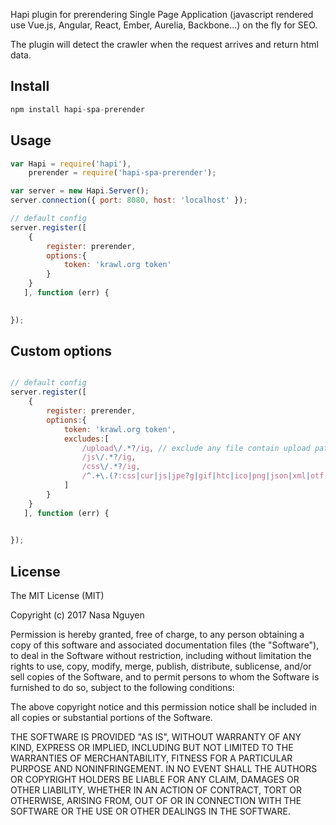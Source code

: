 Hapi plugin for prerendering Single Page Application (javascript rendered use Vue.js, Angular, React, Ember, Aurelia, Backbone...) on the fly for SEO.

The plugin will detect the crawler when the request arrives and return html data.

## Install

```js
npm install hapi-spa-prerender
```


## Usage

```js
var Hapi = require('hapi'),
    prerender = require('hapi-spa-prerender');

var server = new Hapi.Server();
server.connection({ port: 8080, host: 'localhost' });

// default config
server.register([
    {
        register: prerender,
        options:{
            token: 'krawl.org token'
        }
    }
   ], function (err) {

      
});

```

## Custom options

```js

// default config
server.register([
    {
        register: prerender,
        options:{
            token: 'krawl.org token',
            excludes:[
                /upload\/.*?/ig, // exclude any file contain upload path
                /js\/.*?/ig,
                /css\/.*?/ig,
                /^.+\.(?:css|cur|js|jpe?g|gif|htc|ico|png|json|xml|otf|ttf|eot|tif|woff|svg|txt|mp3|mp4|ppt|mpg|rss|zip|rar|doc|docx|wmv|avi|wav|mov|m4v|flv|psd|ai|xls|torrent|dat|iso|dmg).*?/ig // exclude path contain any extentions
            ]
        }
    }
   ], function (err) {

      
});

```

## License

The MIT License (MIT)

Copyright (c) 2017 Nasa Nguyen

Permission is hereby granted, free of charge, to any person obtaining a copy
of this software and associated documentation files (the "Software"), to deal
in the Software without restriction, including without limitation the rights
to use, copy, modify, merge, publish, distribute, sublicense, and/or sell
copies of the Software, and to permit persons to whom the Software is
furnished to do so, subject to the following conditions:

The above copyright notice and this permission notice shall be included in
all copies or substantial portions of the Software.

THE SOFTWARE IS PROVIDED "AS IS", WITHOUT WARRANTY OF ANY KIND, EXPRESS OR
IMPLIED, INCLUDING BUT NOT LIMITED TO THE WARRANTIES OF MERCHANTABILITY,
FITNESS FOR A PARTICULAR PURPOSE AND NONINFRINGEMENT. IN NO EVENT SHALL THE
AUTHORS OR COPYRIGHT HOLDERS BE LIABLE FOR ANY CLAIM, DAMAGES OR OTHER
LIABILITY, WHETHER IN AN ACTION OF CONTRACT, TORT OR OTHERWISE, ARISING FROM,
OUT OF OR IN CONNECTION WITH THE SOFTWARE OR THE USE OR OTHER DEALINGS IN
THE SOFTWARE.